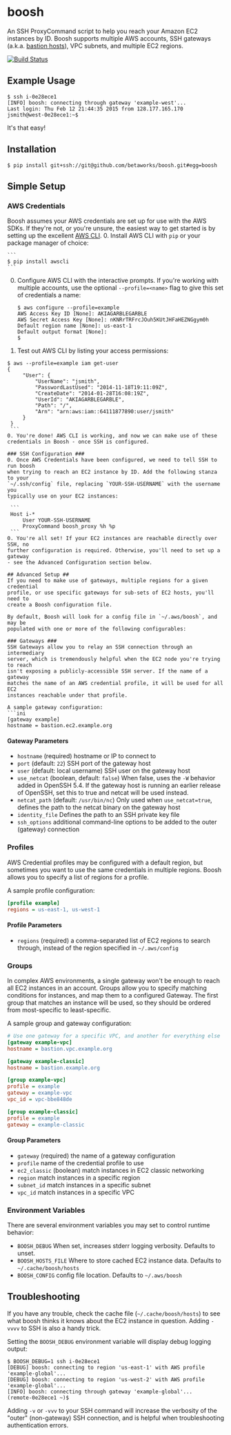 boosh
=====
An SSH ProxyCommand script to help you reach your Amazon EC2 instances by ID.
Boosh supports multiple AWS accounts, SSH gateways (a.k.a. [bastion
hosts](https://en.wikipedia.org/wiki/Bastion_host)), VPC subnets, and multiple
EC2 regions.

[![Build Status](https://travis-ci.org/betaworks/boosh.svg?branch=master)](https://travis-ci.org/betaworks/boosh)
## Example Usage ##
```
$ ssh i-0e28ece1
[INFO] boosh: connecting through gateway 'example-west'...
Last login: Thu Feb 12 21:44:35 2015 from 128.177.165.170
jsmith@west-0e28ece1:~$
```
It's that easy!
## Installation ##
```
$ pip install git+ssh://git@github.com/betaworks/boosh.git#egg=boosh
```
## Simple Setup ##
### AWS Credentials ###
Boosh assumes your AWS credentials are set up for use with the AWS SDKs. If
they're not, or you're unsure, the easiest way to get started is by setting up
the excellent [AWS CLI](https://aws.amazon.com/cli/).
 0. Install AWS CLI with `pip` or your package manager of choice:

    ```
    $ pip install awscli
    ```
 0. Configure AWS CLI with the interactive prompts. If you're working with
 multiple accounts, use the optional `--profile=<name>` flag to give this set
 of credentials a name:

    ```
    $ aws configure --profile=example
    AWS Access Key ID [None]: AKIAGARBLEGARBLE
    AWS Secret Access Key [None]: nKNRrTRFrcJOuh5KUtJHFaHEZNGgym0h
    Default region name [None]: us-east-1
    Default output format [None]: 
    $ 
    ```
 0. Test out AWS CLI by listing your access permissions:

   ```
   $ aws --profile=example iam get-user
   {
        "User": {
            "UserName": "jsmith",
            "PasswordLastUsed": "2014-11-18T19:11:09Z",
            "CreateDate": "2014-01-28T16:08:19Z",
            "UserId": "AKIAGARBLEGARBLE",
            "Path": "/",
            "Arn": "arn:aws:iam::64111877890:user/jsmith"
        }
    }
    ```
 0. You're done! AWS CLI is working, and now we can make use of these
 credentials in Boosh - once SSH is configured.

### SSH Configuration ###
 0. Once AWS Credentials have been configured, we need to tell SSH to run boosh
 when trying to reach an EC2 instance by ID. Add the following stanza to your
 `~/.ssh/config` file, replacing `YOUR-SSH-USERNAME` with the username you
 typically use on your EC2 instances:
 
    ```
    Host i-*
        User YOUR-SSH-USERNAME
        ProxyCommand boosh_proxy %h %p
    ```
 0. You're all set! If your EC2 instances are reachable directly over SSH, no
 further configuration is required. Otherwise, you'll need to set up a gateway
 - see the Advanced Configuration section below.

## Advanced Setup ##
If you need to make use of gateways, multiple regions for a given credential
profile, or use specific gateways for sub-sets of EC2 hosts, you'll need to
create a Boosh configuration file.

By default, Boosh will look for a config file in `~/.aws/boosh`, and may be
populated with one or more of the following configurables:

### Gateways ###
SSH Gateways allow you to relay an SSH connection through an intermediary
server, which is tremendously helpful when the EC2 node you're trying to reach
isn't exposing a publicly-accessible SSH server. If the name of a gateway
matches the name of an AWS credential profile, it will be used for all EC2
instances reachable under that profile.

A sample gateway configuration:
```ini
[gateway example]
hostname = bastion.ec2.example.org
```

#### Gateway Parameters ###
 - `hostname` (required) hostname or IP to connect to
 - `port` (default: `22`) SSH port of the gateway host
 - `user` (default: local username) SSH user on the gateway host
 - `use_netcat` (boolean, default: `false`) When false, uses the `-W`
   behavior added in OpenSSH 5.4. If the gateway host is running an earlier
   release of OpenSSH, set this to true and netcat will be used instead.
 - `netcat_path` (default: `/usr/bin/nc`) Only used when `use_netcat=true`,
   defines the path to the netcat binary on the gateway host
 - `identity_file` Defines the path to an SSH private key file
 - `ssh_options` additional command-line options to be added to the outer
   (gateway) connection

### Profiles ####
AWS Credential profiles may be configured with a default region, but sometimes
you want to use the same credentials in multiple regions. Boosh allows you
to specify a list of regions for a profile.

A sample profile configuration:
```ini
[profile example]
regions = us-east-1, us-west-1
```

#### Profile Parameters ####
- `regions` (required) a comma-separated list of EC2 regions to search through,
  instead of the region specified in `~/.aws/config`

### Groups ###
In complex AWS environments, a single gateway won't be enough to reach all EC2
instances in an account. Groups allow you to specify matching conditions for
instances, and map them to a configured Gateway. The first group that matches
an instance will be used, so they should be ordered from most-specific to
least-specific.

A sample group and gateway configuration:
```ini
# Use one gateway for a specific VPC, and another for everything else
[gateway example-vpc]
hostname = bastion.vpc.example.org

[gateway example-classic]
hostname = bastion.example.org

[group example-vpc]
profile = example
gateway = example-vpc
vpc_id = vpc-bbe848de

[group example-classic]
profile = example
gateway = example-classic
```

#### Group Parameters ###
 - `gateway` (required) the name of a gateway configuration
 - `profile` name of the credential profile to use
 - `ec2_classic` (boolean) match instances in EC2 classic networking
 - `region` match instances in a specific region
 - `subnet_id` match instances in a specific subnet
 - `vpc_id` match instances in a specific VPC

### Environment Variables ###
There are several environment variables you may set to control runtime
behavior:

 - `BOOSH_DEBUG` When set, increases stderr logging verbosity. Defaults to unset.
 - `BOOSH_HOSTS_FILE` Where to store cached EC2 instance data. Defaults to
   `~/.cache/boosh/hosts`
 - `BOOSH_CONFIG` config file location. Defaults to `~/.aws/boosh`

## Troubleshooting ##
If you have any trouble, check the cache file (`~/.cache/boosh/hosts`) to see
what boosh thinks it knows about the EC2 instance in question. Adding `-vvvv`
to SSH is also a handy trick.

Setting the `BOOSH_DEBUG` environment variable will display debug logging
output:

```
$ BOOSH_DEBUG=1 ssh i-0e28ece1
[DEBUG] boosh: connecting to region 'us-east-1' with AWS profile 'example-global'...
[DEBUG] boosh: connecting to region 'us-west-2' with AWS profile 'example-global'...
[INFO] boosh: connecting through gateway 'example-global'...
(remote-0e28ece1 ~)$
```

Adding `-v` or `-vvv` to your SSH command will increase the verbosity of the
"outer" (non-gateway) SSH connection, and is helpful when troubleshooting
authentication errors.
